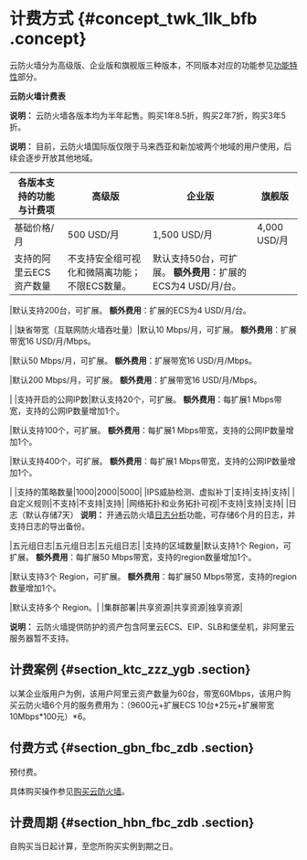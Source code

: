 # 计费方式 {#concept_twk_1lk_bfb .concept}

云防火墙分为高级版、企业版和旗舰版三种版本，不同版本对应的功能参见[功能特性](../../../../intl.zh-CN/产品简介/功能特性.md#table_qsv_slr_cfb)部分。

**云防火墙计费表**

**说明：** 云防火墙各版本均为半年起售。购买1年8.5折，购买2年7折，购买3年5折。

**说明：** 目前，云防火墙国际版仅限于马来西亚和新加坡两个地域的用户使用，后续会逐步开放其他地域。

|各版本支持的功能与计费项|高级版|企业版|旗舰版|
|------------|---|---|---|
|基础价格/月|500 USD/月|1,500 USD/月|4,000 USD/月|
|支持的阿里云ECS资产数量|不支持安全组可视化和微隔离功能；不限ECS数量。|默认支持50台，可扩展。 **额外费用**：扩展的ECS为4 USD/月/台。

 |默认支持200台，可扩展。 **额外费用**：扩展的ECS为4 USD/月/台。

 |
|缺省带宽（互联网防火墙吞吐量）|默认10 Mbps/月，可扩展。 **额外费用**：扩展带宽16 USD/月/Mbps。

 |默认50 Mbps/月，可扩展。 **额外费用**：扩展带宽16 USD/月/Mbps。

 |默认200 Mbps/月，可扩展。 **额外费用**：扩展带宽16 USD/月/Mbps。

 |
|支持开启的公网IP数|默认支持20个，可扩展。 **额外费用**：每扩展1 Mbps带宽，支持的公网IP数量增加1个。

 |默认支持100个，可扩展。 **额外费用**：每扩展1 Mbps带宽，支持的公网IP数量增加1个。

 |默认支持400个，可扩展。 **额外费用**：每扩展1 Mbps带宽，支持的公网IP数量增加1个。

 |
|支持的策略数量|1000|2000|5000|
|IPS威胁检测、虚拟补丁|支持|支持|支持|
|自定义规则|不支持|不支持|支持|
|网络拓扑和业务拓扑可视|不支持|支持|支持|
|日志（默认存储7天） **说明：** 开通云防火墙[日志分析](../../../../intl.zh-CN/用户指南/日志分析/概览.md#)功能，可存储6个月的日志，并支持日志的导出备份。

 |五元组日志|五元组日志|五元组日志|
|支持的区域数量|默认支持1个 Region，可扩展。 **额外费用**：每扩展50 Mbps带宽，支持的region数量增加1个。

 |默认支持3个 Region，可扩展。 **额外费用**：每扩展50 Mbps带宽，支持的region数量增加1个。

 |默认支持多个 Region。|
|集群部署|共享资源|共享资源|独享资源|

**说明：** 云防火墙提供防护的资产包含阿里云ECS、EIP、SLB和堡垒机，非阿里云服务器暂不支持。

## 计费案例 {#section_ktc_zzz_ygb .section}

以某企业版用户为例，该用户阿里云资产数量为60台，带宽60Mbps，该用户购买云防火墙6个月的服务费用为：（9600元+扩展ECS 10台\*25元+扩展带宽10Mbps\*100元）\*6。

## 付费方式 {#section_gbn_fbc_zdb .section}

预付费。

具体购买操作参见[购买云防火墙](intl.zh-CN/产品定价/购买云防火墙.md#ol_vyl_1sf_cfb)。

## 计费周期 {#section_hbn_fbc_zdb .section}

自购买当日起计算，至您所购买实例到期之日。

